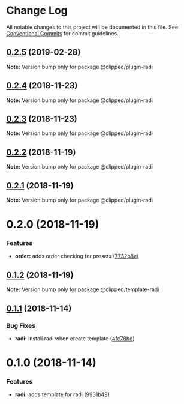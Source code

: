 # Change Log

All notable changes to this project will be documented in this file.
See [Conventional Commits](https://conventionalcommits.org) for commit guidelines.

## [0.2.5](https://github.com/clippedjs/clipped/compare/@clipped/plugin-radi@0.2.4...@clipped/plugin-radi@0.2.5) (2019-02-28)

**Note:** Version bump only for package @clipped/plugin-radi





## [0.2.4](https://github.com/clippedjs/clipped/compare/@clipped/plugin-radi@0.2.3...@clipped/plugin-radi@0.2.4) (2018-11-23)

**Note:** Version bump only for package @clipped/plugin-radi





## [0.2.3](https://github.com/clippedjs/clipped/compare/@clipped/plugin-radi@0.2.2...@clipped/plugin-radi@0.2.3) (2018-11-23)

**Note:** Version bump only for package @clipped/plugin-radi





## [0.2.2](https://github.com/clippedjs/clipped/compare/@clipped/plugin-radi@0.2.1...@clipped/plugin-radi@0.2.2) (2018-11-19)

**Note:** Version bump only for package @clipped/plugin-radi





## [0.2.1](https://github.com/clippedjs/clipped/compare/@clipped/plugin-radi@0.2.0...@clipped/plugin-radi@0.2.1) (2018-11-19)

**Note:** Version bump only for package @clipped/plugin-radi





# 0.2.0 (2018-11-19)


### Features

* **order:** adds order checking for presets ([7732b8e](https://github.com/clippedjs/clipped/commit/7732b8e))





## [0.1.2](https://github.com/clippedjs/clipped/compare/@clipped/template-radi@0.1.1...@clipped/template-radi@0.1.2) (2018-11-19)

**Note:** Version bump only for package @clipped/template-radi





<a name="0.1.1"></a>
## [0.1.1](https://github.com/clippedjs/clipped/compare/@clipped/template-radi@0.1.0...@clipped/template-radi@0.1.1) (2018-11-14)


### Bug Fixes

* **radi:** install radi when create template ([4fc78bd](https://github.com/clippedjs/clipped/commit/4fc78bd))





<a name="0.1.0"></a>
# 0.1.0 (2018-11-14)


### Features

* **radi:** adds template for radi ([9931b49](https://github.com/clippedjs/clipped/commit/9931b49))
